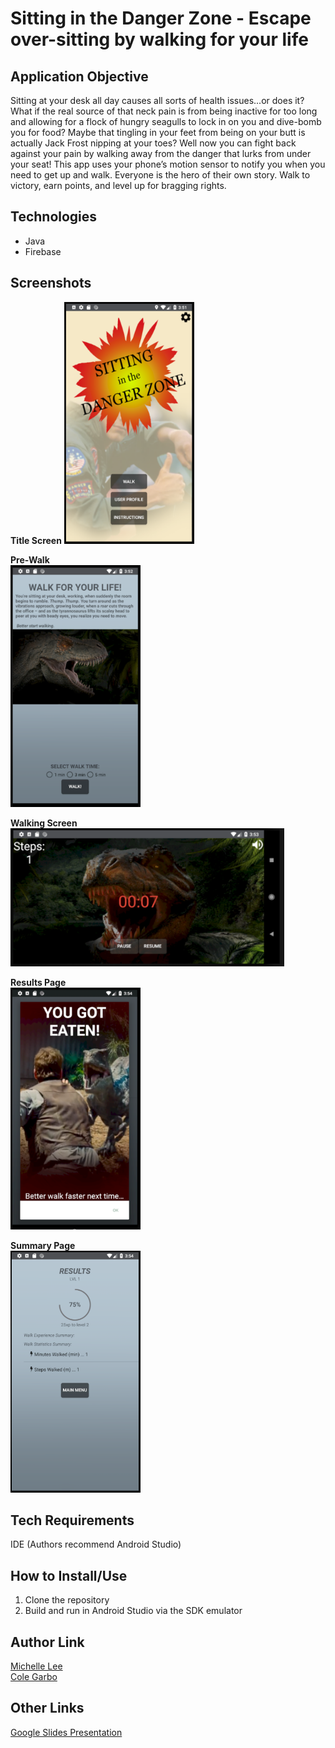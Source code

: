 # Sitting in the Danger Zone - Escape over-sitting by walking for your life

## Application Objective  
Sitting at your desk all day causes all sorts of health issues...or does it? What if the real source of that neck pain is from being inactive for too long and allowing for a flock of hungry seagulls to lock in on you and dive-bomb you for food? Maybe that tingling in your feet from being on your butt is actually Jack Frost nipping at your toes? Well now you can fight back against your pain by walking away from the danger that lurks from under your seat! This app uses your phone’s motion sensor to notify you when you need to get up and walk. Everyone is the hero of their own story. Walk to victory, earn points, and level up for bragging rights.

## Technologies  
+ Java
+ Firebase

## Screenshots

**Title Screen** 
<img src="https://github.com/michelledlee/SittingInTheDangerZone/blob/master/media/Title.png?raw=true" width="208" height="387">

**Pre-Walk**  
<img src="https://github.com/michelledlee/SittingInTheDangerZone/blob/master/media/Selection.png?raw=true" width="208" height="387">

**Walking Screen**  
<img src="https://github.com/michelledlee/SittingInTheDangerZone/blob/master/media/Walking.png?raw=true" width="438" height="221">

**Results Page**  
<img src="https://github.com/michelledlee/SittingInTheDangerZone/blob/master/media/Eaten.png?raw=true" width="208" height="387">

**Summary Page**  
<img src="https://github.com/michelledlee/SittingInTheDangerZone/blob/master/media/Results.PNG?raw=true" width="208" height="387">

## Tech Requirements
IDE (Authors recommend Android Studio)

## How to Install/Use
1. Clone the repository
2. Build and run in Android Studio via the SDK emulator

## Author Link
[Michelle Lee](https://michelledlee.github.io/)  
[Cole Garbo](https://coleig.github.io/)

## Other Links
[Google Slides Presentation](https://docs.google.com/presentation/d/1OvAA9QuwPLLZ4Z4DDvwiaT5N0i5y75vjSroeDeJSFhA/edit?usp=sharing)
